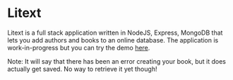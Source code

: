 # Litext

Litext is a full stack application written in NodeJS, Express, MongoDB that lets you add authors and books to an online database.
The application is work-in-progress but you can try the demo [here](https://dashboard.heroku.com/apps/litext/deploy/heroku-git).

Note: It will say that there has been an error creating your book, but it does actually get saved. No way to retrieve it yet though!
